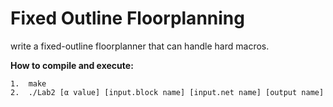 #  Fixed Outline Floorplanning
write a fixed-outline floorplanner that can handle hard macros. 

**How to compile and execute:**

    1.  make  
    2.  ./Lab2 [α value] [input.block name] [input.net name] [output name]   
